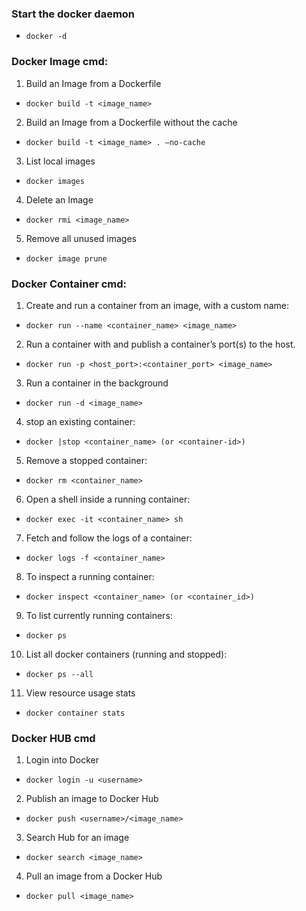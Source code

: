 ### Start the docker daemon
* `docker -d`
### Docker Image cmd:
1. Build an Image from a Dockerfile
* `docker build -t <image_name>`
2. Build an Image from a Dockerfile without the cache
* `docker build -t <image_name> . –no-cache`
3. List local images
* `docker images`
4. Delete an Image
* `docker rmi <image_name>`
5. Remove all unused images
* `docker image prune`

### Docker Container cmd:
1. Create and run a container from an image, with a custom name:
* `docker run --name <container_name> <image_name>`
2. Run a container with and publish a container’s port(s) to the host.
* `docker run -p <host_port>:<container_port> <image_name>`
3. Run a container in the background
* `docker run -d <image_name>`
4. stop an existing container:
* `docker |stop <container_name> (or <container-id>)`
5. Remove a stopped container:
* `docker rm <container_name>`
6. Open a shell inside a running container:
* `docker exec -it <container_name> sh`
7. Fetch and follow the logs of a container:
* `docker logs -f <container_name>`
8. To inspect a running container:
* `docker inspect <container_name> (or <container_id>)`
9. To list currently running containers:
* `docker ps`
10. List all docker containers (running and stopped):
* `docker ps --all`
11. View resource usage stats
* `docker container stats`

### Docker HUB cmd
1. Login into Docker
* `docker login -u <username>`
2. Publish an image to Docker Hub
* `docker push <username>/<image_name>`
3. Search Hub for an image
* `docker search <image_name>`
4. Pull an image from a Docker Hub
* `docker pull <image_name>`
